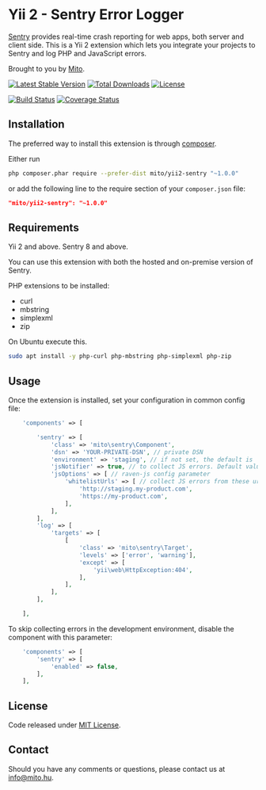 # Yii 2 - Sentry Error Logger

[Sentry](https://getsentry.com/) provides real-time crash reporting for web apps, both server and client side. This is a Yii 2 extension which lets you integrate your projects to Sentry and log PHP and JavaScript errors.

Brought to you by [Mito](http://mito.hu).

[![Latest Stable Version](https://poser.pugx.org/mito/yii2-sentry/v/stable)](https://packagist.org/packages/mito/yii2-sentry) [![Total Downloads](https://poser.pugx.org/mito/yii2-sentry/downloads)](https://packagist.org/packages/mito/yii2-sentry) [![License](https://poser.pugx.org/mito/yii2-sentry/license)](https://packagist.org/packages/mito/yii2-sentry)

[![Build Status](https://travis-ci.org/hellowearemito/yii2-sentry.svg?branch=master)](https://travis-ci.org/hellowearemito/yii2-sentry) [![Coverage Status](https://coveralls.io/repos/github/hellowearemito/yii2-sentry/badge.svg?branch=master)](https://coveralls.io/github/hellowearemito/yii2-sentry?branch=master)

## Installation

The preferred way to install this extension is through [composer](http://getcomposer.org/download/).

Either run

```sh
php composer.phar require --prefer-dist mito/yii2-sentry "~1.0.0"
```

or add the following line to the require section of your `composer.json` file:

```json
"mito/yii2-sentry": "~1.0.0"
```

## Requirements

Yii 2 and above.
Sentry 8 and above.

You can use this extension with both the hosted and on-premise version of Sentry.

PHP extensions to be installed:

- curl
- mbstring
- simplexml
- zip

On Ubuntu execute this.

```sh
sudo apt install -y php-curl php-mbstring php-simplexml php-zip
```

## Usage

Once the extension is installed, set your configuration in common config file:

```php
    'components' => [

        'sentry' => [
            'class' => 'mito\sentry\Component',
            'dsn' => 'YOUR-PRIVATE-DSN', // private DSN
            'environment' => 'staging', // if not set, the default is `production`
            'jsNotifier' => true, // to collect JS errors. Default value is `false`
            'jsOptions' => [ // raven-js config parameter
                'whitelistUrls' => [ // collect JS errors from these urls
                    'http://staging.my-product.com',
                    'https://my-product.com',
                ],
            ],
        ],
        'log' => [
            'targets' => [
                [
                    'class' => 'mito\sentry\Target',
                    'levels' => ['error', 'warning'],
                    'except' => [
                        'yii\web\HttpException:404',
                    ],
                ],
            ],
        ],

    ],
```

To skip collecting errors in the development environment, disable the component with this parameter:

```php
    'components' => [
        'sentry' => [
            'enabled' => false,
        ],
    ],
```

## License

Code released under [MIT License](LICENSE).

## Contact

Should you have any comments or questions, please contact us at [info@mito.hu](mailto:info@mito.hu).
